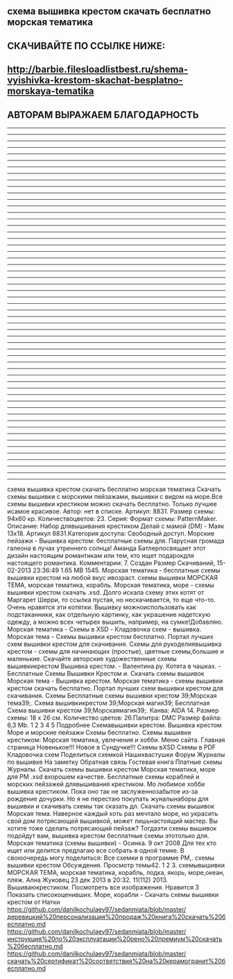 схема вышивка крестом скачать бесплатно морская тематика
--------------------------------------------------
СКАЧИВАЙТЕ ПО ССЫЛКЕ НИЖЕ:
--------------------------------------------------
http://barbie.filesloadlistbest.ru/shema-vyishivka-krestom-skachat-besplatno-morskaya-tematika
--------------------------------------------------
АВТОРАМ ВЫРАЖАЕМ БЛАГОДАРНОСТЬ
--------------------------------------------------
--------------------------------------------------
--------------------------------------------------
--------------------------------------------------
--------------------------------------------------
--------------------------------------------------
--------------------------------------------------
--------------------------------------------------
--------------------------------------------------
--------------------------------------------------
--------------------------------------------------
--------------------------------------------------
--------------------------------------------------
--------------------------------------------------
--------------------------------------------------
--------------------------------------------------
--------------------------------------------------
--------------------------------------------------
--------------------------------------------------
--------------------------------------------------
--------------------------------------------------
--------------------------------------------------
--------------------------------------------------
--------------------------------------------------
--------------------------------------------------
--------------------------------------------------
--------------------------------------------------
--------------------------------------------------
--------------------------------------------------
--------------------------------------------------
--------------------------------------------------
--------------------------------------------------
--------------------------------------------------
--------------------------------------------------
--------------------------------------------------
--------------------------------------------------
--------------------------------------------------
--------------------------------------------------
--------------------------------------------------
--------------------------------------------------
--------------------------------------------------
--------------------------------------------------
--------------------------------------------------
--------------------------------------------------
--------------------------------------------------
--------------------------------------------------
--------------------------------------------------
--------------------------------------------------
--------------------------------------------------
--------------------------------------------------
--------------------------------------------------
--------------------------------------------------
--------------------------------------------------
--------------------------------------------------
--------------------------------------------------
--------------------------------------------------
схема вышивка крестом скачать бесплатно морская тематика Скачать схемы вышивки с морскими пейзажами, вышивки с видом на море.Все схемы вышивки крестиком можно скачать бесплатно. Только лучшее исамое красивое. Автор: нет в списке. Артикул: 8831. Размер схемы: 94x60 кр. Количествоцветов: 23. Серия: Формат схемы: PatternMaker. Описание: Набор длявышивания крестиком Делай с мамой (DM) - Маяк 13х18. Артикул 8831.Категория доступа: Свободный доступ. Морские пейзажи - Вышивка крестом: бесплатные схемы для. Парусная громада галеона в лучах утреннего солнца! Аманда Батлерпосвящает этот дизайн настоящим романтикам или тем, кто ищет подарокдля настоящего романтика. Комментарии: 7. Создан Размер Скачиваний, 15-02-2013 23:36:49 1.65 MB 1545. Морская тематика - бесплатные схемы вышивки крестом на любой вкус ивозраст. схемы вышивки МОРСКАЯ ТЕМА, морская тематика, корабль. Морская тематика, море - схемы вышивки крестом скачать .xsd. Долго искала схему этих котят от Маргарет Шерри, то ссылка пустая, но нескачивается, то еще что-то. Очень нравятся эти котятки. Вышивку можноиспользовать как подстаканники, как отдельную картинку, как украшение надетскую одежду, а можно всех четырех вышить, например, на сумке!Добавляю. Морская тематика - Схемы в XSD - Кладовочка схем - вышивка. Морская тема - Схемы вышивки крестом бесплатно. Портал лучших схем вышивки крестом для скачивания. Схемы для рукоделиявышивка крестом - схемы для начинающих (простые), цветные схемы,большие и маленькие. Скачайте авторские художественные схемы вышивкикрестом Вышивка крестом. - Валентина.ру. Котята в чашках. - Бесплатные Схемы Вышивки Крестом и. Скачать схемы вышивок Морская тема - Вышивка крестом. Морская тематика - схемы вышивки крестом скачать бесплатно. Портал лучших схем вышивки крестом для скачивания. Схемы
Бесплатные схемы вышивки крестом 39;Морская тема39;. Схема вышивкикрестом 39;Морская магия39;  Бесплатная Схема вышивки крестом 39;Морскаямагия39;. Канва: AIDA 14. Размер схемы: 18 х 26 см. Количество цветов: 26.Палитра: DMC Размер файла: 6,3 Мb. 1  2  3  4  5  Подробнее  Схемавышивки крестом. Вышивка крестом  Море и морские пейзажи  Схемы бесплатно. Схемы вышивки крестиком: Морская тематика, увлечения и хобби. Меню сайта. Главная страница  Новенькое!!! Новое в Сундучке!!! Схемы вXSD  Схемы в PDF  Кладовочка схем  Поделиться схемкой  Нашихвастушки  Форум  Журналы по вышивке  На заметку  Обратная связь Гостевая книга  Платные схемы  Журналы. Скачать схемы вышивки крестом Морская тематика, море для PM .xsd вхорошем качестве. Бесплатные схемы кораблей и морских пейзажей длявышивания крестиком. Мо любимое хобби вышивка крестиком. Пока оно так не заслуженнозабытое из-за рождение дочурки. Но я не перестаю покупать жуналынаборы для вышивки и скачивать схемы так сказать дл. Скачать схемы вышивок Морская тема. Наверное каждый хоть раз мечтало море, но украсить свой дом потрясающей вышивкой, может лишьнастоящий мастер. Вы хотите тоже сделать потрясающий пейзаж? Тогдаэти схемы вышивок подойдут вам, вышивка крестом бесплатные схемы этотолько для. Морская тематика (схемы вышивки) - Осинка. 9 окт 2008  Для тех кто ищет или делится предлагаю все собрать в одной темке. В своюочередь могу поделиться: Все схемки в программе РМ,. схемы вышивки крестом  Обсуждения. Просмотр темы42. 1  2  3. схемывышивки МОРСКАЯ ТЕМА, морская тематика, корабль, лодка, якорь, море,океан, пляж. Ална Жуковец 23 дек 2013 в 20:32. 11(112) 2013. Вышиваюкрестиком. Посмотреть все изображения. Нравится 3 Показать списокоценивших. Море, корабли - Скачать схемы вышивки крестом от Натки
https://github.com/danilkochulaev97/sedanmiata/blob/master/деревицкий%20персонализация%20продаж%20книга%20скачать%20бесплатно.md
https://github.com/danilkochulaev97/sedanmiata/blob/master/инструкция%20по%20эксплуатации%20рено%20премиум%20скачать%20бесплатно.md
https://github.com/danilkochulaev97/sedanmiata/blob/master/скачать%20сертификат%20соответствия%20на%20керамогранит%20бесплатно.md